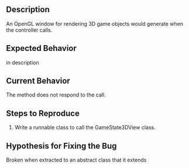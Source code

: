 ## Description

An OpenGL window for rendering 3D game objects would generate when the controller calls.

## Expected Behavior

in description

## Current Behavior

The method does not respond to the call.

## Steps to Reproduce

1. Write a runnable class to call the GameState3DView class.

## Hypothesis for Fixing the Bug

Broken when extracted to an abstract class that it extends